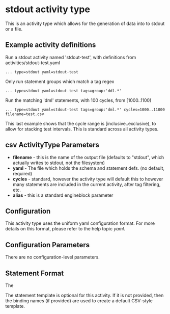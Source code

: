 # stdout activity type

This is an activity type which allows for the generation of data
into to stdout or a file.

## Example activity definitions

Run a stdout activity named 'stdout-test', with definitions from activities/stdout-test.yaml
~~~
... type=stdout yaml=stdout-test
~~~

Only run statement groups which match a tag regex
~~~
... type=stdout yaml=stdout-test tags=group:'ddl.*'
~~~

Run the matching 'dml' statements, with 100 cycles, from [1000..1100)
~~~
... type=stdout yaml=stdout-test tags=group:'dml.*' cycles=1000..11000 filename=test.csv
~~~

This last example shows that the cycle range is [inclusive..exclusive),
to allow for stacking test intervals. This is standard across all
activity types.

## csv ActivityType Parameters

- **filename** - this is the name of the output file 
    (defaults to "stdout", which actually writes to stdout, not the filesystem)
- **yaml** - The file which holds the schema and statement defs. 
    (no default, required)
- **cycles** - standard, however the activity type will default 
    this to however many statements are included in the current 
    activity, after tag filtering, etc.
- **alias** - this is a standard engineblock parameter

## Configuration

This activity type uses the uniform yaml configuration format.
For more details on this format, please refer to the help topic *yaml*.

## Configuration Parameters

There are no configuration-level parameters.

## Statement Format

The

The statement template is optional for this activity. If it is not provided,
then the binding names (if provided) are used to create a default CSV-style
template.